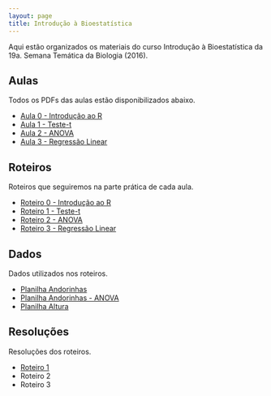 ```yaml
---
layout: page
title: Introdução à Bioestatística
---
```


<p class="message">
  Aqui estão organizados os materiais do curso Introdução à Bioestatística da 19a. Semana Temática da Biologia (2016).
</p>

<h2>Aulas</h2>
Todos os PDFs das aulas estão disponibilizados abaixo.

- [Aula 0 - Introdução ao R](https://github.com/mufernando/bioestat/blob/master/2016_2/aulas/aula0.pdf)
- [Aula 1 - Teste-t](https://github.com/mufernando/bioestat/blob/master/2016_2/aulas/aula1.pdf)
- [Aula 2 - ANOVA](https://github.com/mufernando/bioestat/blob/master/2016_2/aulas/aula2.pdf)
- [Aula 3 - Regressão Linear](https://github.com/mufernando/bioestat/blob/master/2016_2/aulas/aula3.pdf)

<h2>Roteiros</h2>
Roteiros que seguiremos na parte prática de cada aula.

- [Roteiro 0 - Introdução ao R](https://github.com/mufernando/bioestat/blob/master/2016_2/praticas/intro_R.R)
- [Roteiro 1 - Teste-t](http://htmlpreview.github.io/?https://github.com/mufernando/bioestat/blob/master/2016_2/praticas/testet.html)
- [Roteiro 2 - ANOVA](https://github.com/mufernando/bioestat/blob/master/2016_2/praticas/anova.R)
- [Roteiro 3 - Regressão Linear](http://htmlpreview.github.io/?https://github.com/mufernando/bioestat/blob/master/2016_2/praticas/reglinear.html)

<h2>Dados</h2>
Dados utilizados nos roteiros.

- [Planilha Andorinhas](https://github.com/mufernando/bioestat/blob/master/2016_2/dados/andorinhas.csv)
- [Planilha Andorinhas - ANOVA](https://github.com/mufernando/bioestat/blob/master/2016_2/dados/andorinhas_anova.csv)
- [Planilha Altura](https://github.com/mufernando/bioestat/blob/master/2016_2/dados/altura.csv)

<h2>Resoluções</h2>
Resoluções dos roteiros.

- [Roteiro 1](https://github.com/mufernando/bioestat/blob/master/2016_2/praticas/testet_resol.R)
- Roteiro 2
- Roteiro 3
